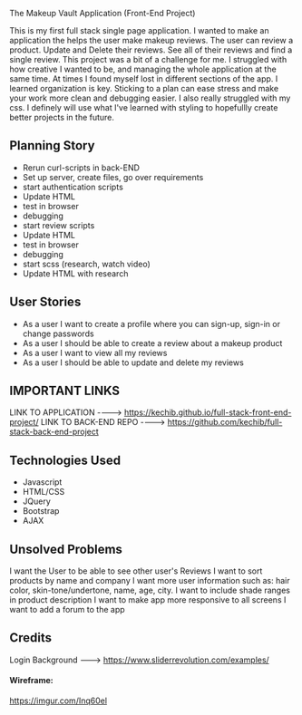 The Makeup Vault Application (Front-End Project)

This is my first full stack single page application. I wanted to make an application the helps the user make makeup reviews. The user can review a product. Update and Delete their reviews. See all of their reviews and find a single review.
  This project was a bit of a challenge for me. I struggled with how creative I wanted to be, and managing the whole application at the same time. At times I found myself lost in different sections of the app. I learned organization is key. Sticking to a plan can ease stress and make your work more clean and debugging easier. I also really struggled with my css. I definely will use what I've learned with styling to hopefullly create better projects in the future.

## Planning Story
- Rerun curl-scripts in back-END
- Set up server, create files, go over requirements
- start authentication scripts
- Update HTML
- test in browser
- debugging
- start review scripts
- Update HTML
- test in browser
- debugging
- start scss (research, watch video)
- Update HTML with research

## User Stories
- As a user I want to create a  profile where you can sign-up, sign-in or change passwords
- As a user I should be able to create a review about a makeup product
- As a user I want to view all my reviews
- As a user I should be able to update and delete my reviews


## IMPORTANT LINKS
LINK TO APPLICATION ----> https://kechib.github.io/full-stack-front-end-project/
LINK TO BACK-END REPO ----> https://github.com/kechib/full-stack-back-end-project

## Technologies Used
- Javascript
- HTML/CSS
- JQuery
- Bootstrap
- AJAX



## Unsolved Problems
I want the User to be able to see other user's Reviews
I want to sort products by name and company
I want more user information such as: hair color, skin-tone/undertone, name, age, city.
I want to include shade ranges in product description
I want to make app more responsive to all screens
I want to add a forum to the app




## Credits
Login Background ---> https://www.sliderrevolution.com/examples/


#### Wireframe:
https://imgur.com/Inq60el
